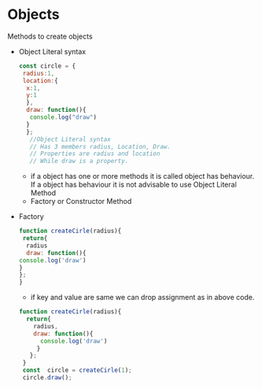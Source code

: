 # Objects

Methods to create objects
- Object Literal syntax 
  ```javascript
  const circle = {
   radius:1,
   location:{
    x:1,
    y:1
    },
    draw: function(){
     console.log("draw")
    }
    };
     //Object Literal syntax
     // Has 3 members radius, Location, Draw.
     // Properties are radius and location
     // While draw is a property. 
     ```
  - if a object has one or more methods it is called object has behaviour. If a object has behaviour it is not advisable to use Object Literal Method
   - Factory or Constructor Method
 
 - Factory
   ```javascript
   function createCirle(radius){
    return{
     radius
     draw: function(){
   console.log('draw')
   }
   };
   }
   ```
    - if key and value are same we can drop assignment as in above code.
   ```javascript
   function createCirle(radius){
     return{
       radius,
       draw: function(){
         console.log('draw')
        }
      };
    }
    const  circle = createCirle(1);
    circle.draw();
    ```


